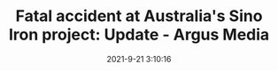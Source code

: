 ---
"title": "Fatal accident at Australia's Sino Iron project: Update - Argus Media"
"date": "2021-9-21 3:10:16"
"feed_name": "GOOGLENEWSMINING"
"feed_website": "https://news.google.com/search?q=mining%2Bincident&hl=en-US&gl=US&ceid=US:en"
"feed_rss": "https://news.google.com/rss/search?q=mining%2Bincident&hl=en-US&gl=US&ceid=US:en"
"link": "https://www.argusmedia.com/en/news/2255877-fatal-accident-at-australias-sino-iron-project-update"
"source": "{'href': 'https://www.argusmedia.com', 'title': 'Argus Media'}"
"file": "_posts/2021-1-1-876af135a664502ed46c6051ed6b23b98c089af5.md"
"accident": "1"
"drilling": "0"
"dead": "0"
"injured": "0"
"arrested": "0"
"where": "unknown site"
"causes": "unknown"
"place": "unknown place"
---